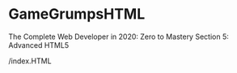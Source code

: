 # GameGrumpsHTML
The Complete Web Developer in 2020: Zero to Mastery Section 5: Advanced HTML5

/index.HTML
